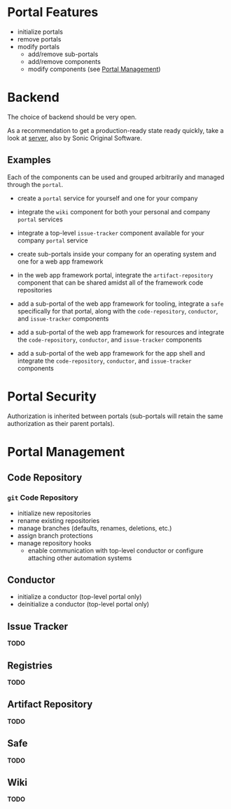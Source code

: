 # Portal Features

- initialize portals
- remove portals
- modify portals
  - add/remove sub-portals
  - add/remove components
  - modify components (see [Portal Management](#portal-management))

# Backend

The choice of backend should be very open.

As a recommendation to get a production-ready state ready quickly, take a look at [server](https://github.com/SonicOriginalSoftware/server), also by Sonic Original Software.

## **Examples**

Each of the components can be used and grouped arbitrarily and managed through the `portal`.

- create a `portal` service for yourself and one for your company

- integrate the `wiki` component for both your personal and company `portal` services

- integrate a top-level `issue-tracker` component available for your company `portal` service

- create sub-portals inside your company for an operating system and one for a web app framework

- in the web app framework portal, integrate the `artifact-repository` component that can be shared amidst all of the framework code repositories

- add a sub-portal of the web app framework for tooling, integrate a `safe` specifically for that portal, along with the `code-repository`, `conductor`, and `issue-tracker` components

- add a sub-portal of the web app framework for resources and integrate the `code-repository`, `conductor`, and `issue-tracker` components

- add a sub-portal of the web app framework for the app shell and integrate the `code-repository`, `conductor`, and `issue-tracker` components

# Portal Security

Authorization is inherited between portals (sub-portals will retain the same authorization as their parent portals).

# Portal Management

## Code Repository

### `git` Code Repository

- initialize new repositories
- rename existing repositories
- manage branches (defaults, renames, deletions, etc.)
- assign branch protections
- manage repository hooks
  - enable communication with top-level conductor or configure attaching other automation systems

## Conductor

- initialize a conductor (top-level portal only)
- deinitialize a conductor (top-level portal only)

## Issue Tracker

**TODO**

## Registries

**TODO**

## Artifact Repository

**TODO**

## Safe

**TODO**

## Wiki

**TODO**
